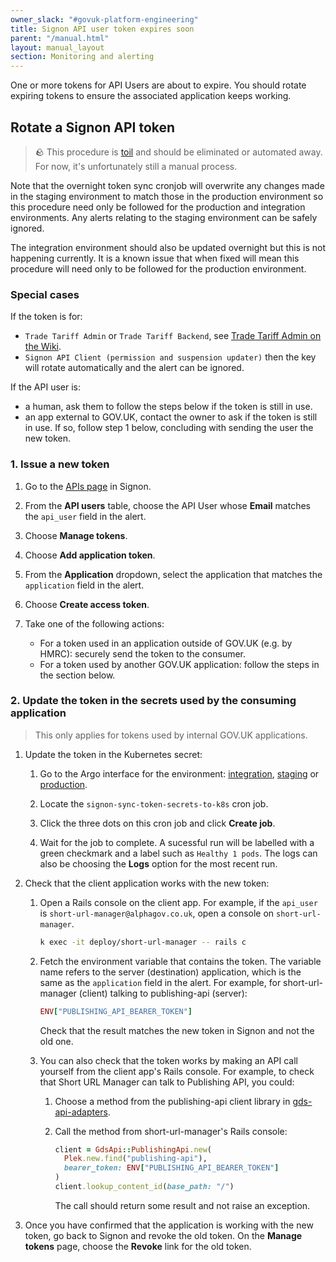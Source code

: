 ```yaml
---
owner_slack: "#govuk-platform-engineering"
title: Signon API user token expires soon
parent: "/manual.html"
layout: manual_layout
section: Monitoring and alerting
---
```


One or more tokens for API Users are about to expire. You should rotate
expiring tokens to ensure the associated application keeps working.

## Rotate a Signon API token

> 🪨 This procedure is [toil](https://sre.google/workbook/eliminating-toil/) and should be eliminated or automated away. For now, it's unfortunately still a manual process.

Note that the overnight token sync cronjob will overwrite any changes made in the staging environment to match those in the production environment so this procedure need only be followed for the production and integration environments. Any alerts relating to the staging environment can be safely ignored.

The integration environment should also be updated overnight but this is not happening currently. It is a known issue that when fixed will mean this procedure will need only to be followed for the production environment.

### Special cases

If the token is for:

* `Trade Tariff Admin` or `Trade Tariff Backend`, see [Trade Tariff Admin on the Wiki](https://gov-uk.atlassian.net/wiki/spaces/PLOPS/pages/3155099649/Trade+Tariff+Admin).
* `Signon API Client (permission and suspension updater)` then the key will rotate automatically and the alert can be ignored.

If the API user is:

* a human, ask them to follow the steps below if the token is still in use.
* an app external to GOV.UK, contact the owner to ask if the token is still in use. If so, follow step 1 below, concluding with sending the user the new token.

### 1. Issue a new token

1. Go to the [APIs page](https://signon.publishing.service.gov.uk/api_users) in Signon.

1. From the **API users** table, choose the API User whose **Email** matches the `api_user` field in the alert.

1. Choose **Manage tokens**.

1. Choose **Add application token**.

1. From the **Application** dropdown, select the application that matches the `application` field in the alert.

1. Choose **Create access token**.

1. Take one of the following actions:
    * For a token used in an application outside of GOV.UK (e.g. by HMRC): securely send the token to the consumer.
    * For a token used by another GOV.UK application: follow the steps in the section below.

### 2. Update the token in the secrets used by the consuming application

> This only applies for tokens used by internal GOV.UK applications.

1. Update the token in the Kubernetes secret:

    1. Go to the Argo interface for the environment: [integration](https://argo.eks.integration.govuk.digital/applications/cluster-services/signon?view=tree&orphaned=false&resource=), [staging](https://argo.eks.staging.govuk.digital/applications/cluster-services/signon?view=tree&orphaned=false&resource=) or [production](https://argo.eks.production.govuk.digital/applications/cluster-services/signon?view=tree&orphaned=false&resource=).

    1. Locate the `signon-sync-token-secrets-to-k8s` cron job.

    1. Click the three dots on this cron job and click **Create job**.

    1. Wait for the job to complete. A sucessful run will be labelled with a green checkmark and a label such as `Healthy 1 pods`. The logs can also be choosing the **Logs** option for the most recent run.

1. Check that the client application works with the new token:

    1. Open a Rails console on the client app. For example, if the `api_user` is `short-url-manager@alphagov.co.uk`, open a console on `short-url-manager`.

        ```sh
        k exec -it deploy/short-url-manager -- rails c
        ```

    1. Fetch the environment variable that contains the token. The variable name refers to the server (destination) application, which is the same as the `application` field in the alert. For example, for short-url-manager (client) talking to publishing-api (server):

        ```ruby
        ENV["PUBLISHING_API_BEARER_TOKEN"]
        ```

        Check that the result matches the new token in Signon and not the old one.

    1. You can also check that the token works by making an API call yourself from the client app's Rails console. For example, to check that Short URL Manager can talk to Publishing API, you could:

        1. Choose a method from the publishing-api client library in [gds-api-adapters](https://github.com/alphagov/gds-api-adapters/tree/main/lib/gds_api).
        1. Call the method from short-url-manager's Rails console:

            ```ruby
            client = GdsApi::PublishingApi.new(
              Plek.new.find("publishing-api"),
              bearer_token: ENV["PUBLISHING_API_BEARER_TOKEN"]
            )
            client.lookup_content_id(base_path: "/")
            ```

            The call should return some result and not raise an exception.

1. Once you have confirmed that the application is working with the new token, go back to Signon and revoke the old token. On the **Manage tokens** page, choose the **Revoke** link for the old token.
